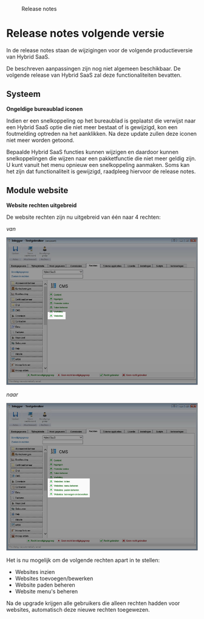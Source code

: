 <properties>
	<page>
		<title>Release notes volgende versie</title>
	</page>
	<menu>
		<position>Release notes</position>
		<title>Volgende versie</title>
	</menu>
</properties>

# Release notes volgende versie #

In de release notes staan de wijzigingen voor de volgende productieversie van Hybrid SaaS.


<div class="warning">
De beschreven aanpassingen zijn nog niet algemeen beschikbaar. De volgende release van Hybrid SaaS zal deze functionaliteiten bevatten.
</div>
 


## Systeem ##

<div class="tag-update"></div>

**Ongeldige bureaublad iconen**

Indien er een snelkoppeling op het bureaublad is geplaatst die verwijst naar een Hybrid SaaS optie die niet meer bestaat of is gewijzigd, kon een foutmelding optreden na het aanklikken. Na deze update zullen deze iconen niet meer worden getoond.

<div class="info">
Bepaalde Hybrid SaaS functies kunnen wijzigen en daardoor kunnen snelkoppelingen die wijzen naar een pakketfunctie die niet meer geldig zijn. U kunt vanuit het menu opnieuw een snelkoppeling aanmaken. Soms kan het zijn dat functionaliteit is gewijzigd, raadpleeg hiervoor de release notes. 
</div>







  


## Module website ##

<div class="tag-update"></div>

**Website rechten uitgebreid**

De website rechten zijn nu uitgebreid van één naar 4 rechten:

*van*

![Originele situatie](images/website-rechten-uitgebreid.jpg)

*naar*

![Originele situatie](images/website-rechten-uitgebreid-nieuwe-rechten.jpg)


Het is nu mogelijk om de volgende rechten apart in te stellen:


- Websites inzien
- Websites toevoegen/bewerken
- Website paden beheren
- Website menu's beheren 


<div class="warning">
Na de upgrade krijgen alle gebruikers die alleen rechten hadden voor websites, automatisch deze nieuwe rechten toegewezen.
</div>











